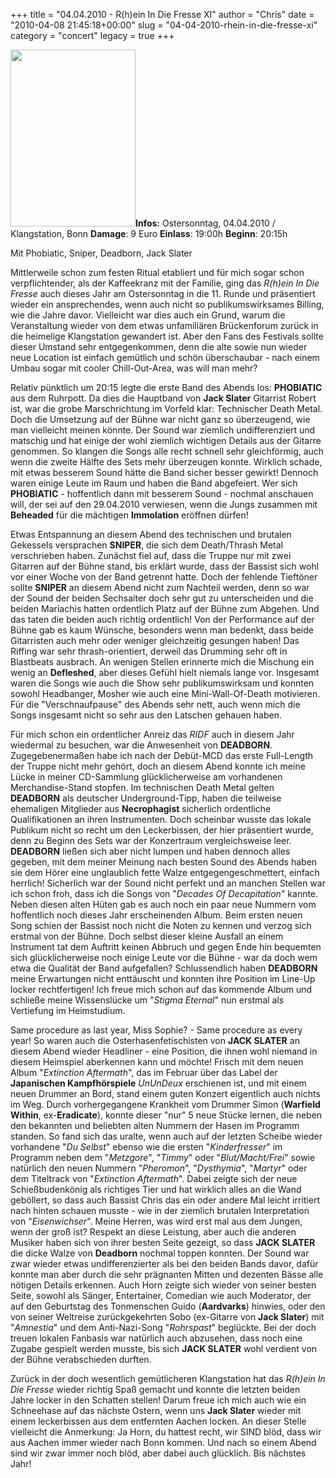 +++
title = "04.04.2010 - R(h)ein In Die Fresse XI"
author = "Chris"
date = "2010-04-08 21:45:18+00:00"
slug = "04-04-2010-rhein-in-die-fresse-xi"
category = "concert"
legacy = true
+++

<img src="images//2010/04/2010-ridf11.jpg" alt="" title="2010 - ridf11" width="200" height="283" class="coverImg" />**Infos:**
Ostersonntag, 04.04.2010 / Klangstation, Bonn
**Damage**: 9 Euro
**Einlass**: 19:00h
**Beginn**: 20:15h

Mit Phobiatic, Sniper, Deadborn, Jack Slater

Mittlerweile schon zum festen Ritual etabliert und für mich sogar schon verpflichtender, als der Kaffeekranz mit der Familie, ging das _R(h)ein In Die Fresse_ auch dieses Jahr am Ostersonntag in die 11. Runde und präsentiert wieder ein ansprechendes, wenn auch nicht so publikumswirksames Billing, wie die Jahre davor.
Vielleicht war dies auch ein Grund, warum die Veranstaltung wieder von dem etwas unfamiliären Brückenforum zurück in die heimelige Klangstation gewandert ist. Aber den Fans des Festivals sollte dieser Umstand sehr entgegenkommen, denn die alte sowie nun wieder neue Location ist einfach gemütlich und schön überschaubar - nach einem Umbau sogar mit cooler Chill-Out-Area, was will man mehr?

Relativ pünktlich um 20:15 legte die erste Band des Abends los: **PHOBIATIC** aus dem Ruhrpott. Da dies die Hauptband von **Jack Slater** Gitarrist Robert ist, war die grobe Marschrichtung im Vorfeld klar: Technischer Death Metal. Doch die Umsetzung auf der Bühne war nicht ganz so überzeugend, wie man vielleicht meinen könnte. Der Sound war ziemlich undifferenziert und matschig und hat einige der wohl ziemlich wichtigen Details aus der Gitarre genommen. So klangen die Songs alle recht schnell sehr gleichförmig, auch wenn die zweite Hälfte des Sets mehr überzeugen konnte. Wirklich schade, mit etwas besserem Sound hätte die Band sicher besser gewirkt! Dennoch waren einige Leute im Raum und haben die Band abgefeiert.
Wer sich **PHOBIATIC** - hoffentlich dann mit besserem Sound - nochmal anschauen will, der sei auf den 29.04.2010 verwiesen, wenn die Jungs zusammen mit **Beheaded** für die mächtigen **Immolation** eröffnen dürfen!

Etwas Entspannung an diesem Abend des technischen und brutalen Gekessels versprachen **SNIPER**, die sich dem Death/Thrash Metal verschrieben haben. Zunächst fiel auf, dass die Truppe nur mit zwei Gitarren auf der Bühne stand, bis erklärt wurde, dass der Bassist sich wohl vor einer Woche von der Band getrennt hatte. Doch der fehlende Tieftöner sollte **SNIPER** an diesem Abend nicht zum Nachteil werden, denn so war der Sound der beiden Sechsaiter doch sehr gut zu unterscheiden und die beiden Mariachis hatten ordentlich Platz auf der Bühne zum Abgehen. Und das taten die beiden auch richtig ordentlich! Von der Performance auf der Bühne gab es kaum Wünsche, besonders wenn man bedenkt, dass beide Gitarristen auch mehr oder weniger gleichzeitig gesungen haben!
Das Riffing war sehr thrash-orientiert, derweil das Drumming sehr oft in Blastbeats ausbrach. An wenigen Stellen erinnerte mich die Mischung ein wenig an **Defleshed**, aber dieses Gefühl hielt niemals lange vor. Insgesamt waren die Songs wie auch die Show sehr publikumswirksam und konnten sowohl Headbanger, Mosher wie auch eine Mini-Wall-Of-Death motivieren.
Für die "Verschnaufpause" des Abends sehr nett, auch wenn mich die Songs insgesamt nicht so sehr aus den Latschen gehauen haben.

Für mich schon ein ordentlicher Anreiz das _RIDF_ auch in diesem Jahr wiedermal zu besuchen, war die Anwesenheit von **DEADBORN**. Zugegebenermaßen habe ich nach der Debüt-MCD das erste Full-Length der Truppe nicht mehr gehört, doch an diesem Abend konnte ich meine Lücke in meiner CD-Sammlung glücklicherweise am vorhandenen Merchandise-Stand stopfen. Im technischen Death Metal gelten **DEADBORN** als deutscher Underground-Tipp, haben die teilweise ehemaligen Mitglieder aus **Necrophagist** sicherlich ordentliche Qualifikationen an ihren Instrumenten. Doch scheinbar wusste das lokale Publikum nicht so recht um den Leckerbissen, der hier präsentiert wurde, denn zu Beginn des Sets war der Konzertraum vergleichsweise leer. **DEADBORN** ließen sich aber nicht lumpen und haben dennoch alles gegeben, mit dem meiner Meinung nach besten Sound des Abends haben sie dem Hörer eine unglaublich fette Walze entgegengeschmettert, einfach herrlich!
Sicherlich war der Sound nicht perfekt und an manchen Stellen war ich schon froh, dass ich die Songs von "_Decades Of Decapitation_" kannte. Neben diesen alten Hüten gab es auch noch ein paar neue Nummern vom hoffentlich noch dieses Jahr erscheinenden Album. Beim ersten neuen Song schien der Bassist noch nicht die Noten zu kennen und verzog sich erstmal von der Bühne. Doch selbst dieser kleine Ausfall an einem Instrument tat dem Auftritt keinen Abbruch und gegen Ende hin bequemten sich glücklicherweise noch einige Leute vor die Bühne - war da doch wem etwa die Qualität der Band aufgefallen?
Schlussendlich haben **DEADBORN** meine Erwartungen nicht enttäuscht und konnten ihre Position im Line-Up locker rechtfertigen! Ich freue mich schon auf das kommende Album und schließe meine Wissenslücke um "_Stigma Eternal_" nun erstmal als Vertiefung im Heimstudium.

Same procedure as last year, Miss Sophie? - Same procedure as every year! So waren auch die Osterhasenfetischisten von **JACK SLATER** an diesem Abend wieder Headliner - eine Position, die ihnen wohl niemand in diesem Heimspiel aberkennen kann und möchte!
Frisch mit dem neuen Album "_Extinction Aftermath_", das im Februar über das Label der **Japanischen Kampfhörspiele** _UnUnDeux_ erschienen ist, und mit einem neuen Drummer an Bord, stand einem guten Konzert eigentlich auch nichts im Weg. Durch vorhergegangene Krankheit vom Drummer Simon (**Warfield Within**, ex-**Eradicate**), konnte dieser "nur" 5 neue Stücke lernen, die neben den bekannten und beliebten alten Nummern der Hasen im Programm standen.
So fand sich das uralte, wenn auch auf der letzten Scheibe wieder vorhandene "_Du Selbst_" ebenso wie die ersten "_Kinderfresser_" im Programm neben dem "_Metzgore_", "_Timmy_" oder "_Blut/Macht/Frei_" sowie natürlich den neuen Nummern "_Pheromon_", "_Dysthymia_", "_Martyr_" oder dem Titeltrack von "_Extinction Aftermath_". Dabei zeigte sich der neue Schießbudenkönig als richtiges Tier und hat wirklich alles an die Wand geböllert, so dass auch Bassist Chris das ein oder andere Mal leicht irritiert nach hinten schauen musste - wie in der ziemlich brutalen Interpretation von "_Eisenwichser_". Meine Herren, was wird erst mal aus dem Jungen, wenn der groß ist? Respekt an diese Leistung, aber auch die anderen Musiker haben sich von ihrer besten Seite gezeigt, so dass **JACK SLATER** die dicke Walze von **Deadborn** nochmal toppen konnten. Der Sound war zwar wieder etwas undifferenzierter als bei den beiden Bands davor, dafür konnte man aber durch die sehr prägnanten Mitten und dezenten Bässe alle nötigen Details erkennen.
Auch Horn zeigte sich wieder von seiner besten Seite, sowohl als Sänger, Entertainer, Comedian wie auch Moderator, der auf den Geburtstag des Tonmenschen Guido (**Aardvarks**) hinwies, oder den von seiner Weltreise zurückgekehrten Sobo (ex-Gitarre von **Jack Slater**) mit "_Amnestia_" und dem Anti-Nazi-Song "_Rohrspast_" beglückte.
Bei der doch treuen lokalen Fanbasis war natürlich auch abzusehen, dass noch eine Zugabe gespielt werden musste, bis sich **JACK SLATER** wohl verdient von der Bühne verabschieden durften.

Zurück in der doch wesentlich gemütlicheren Klangstation hat das _R(h)ein In Die Fresse_ wieder richtig Spaß gemacht und konnte die letzten beiden Jahre locker in den Schatten stellen! Darum freue ich mich auch wie ein Schneehase auf das nächste Ostern, wenn uns **Jack Slater** wieder mit einem leckerbissen aus dem entfernten Aachen locken. An dieser Stelle vielleicht die Anmerkung: Ja Horn, du hattest recht, wir SIND blöd, dass wir aus Aachen immer wieder nach Bonn kommen. Und nach so einem Abend sind wir zwar immer noch blöd, aber dabei auch glücklich. Bis nächstes Jahr!
